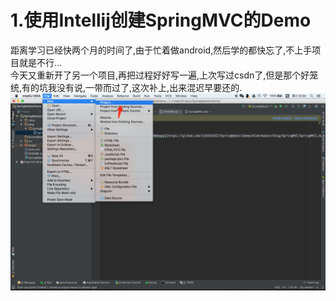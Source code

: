 # 1.使用Intellij创建SpringMVC的Demo
距离学习已经快两个月的时间了,由于忙着做android,然后学的都快忘了,不上手项目就是不行...<br/>
今天又重新开了另一个项目,再把过程好好写一遍,上次写过csdn了,但是那个好笼统,有的坑我没有说,一带而过了,这次补上,出来混迟早要还的.
![1](https://github.com/1181631922/SpringMybatisDemo/blob/master/ScreenShots/SpringMVC/1.png)